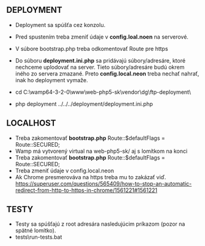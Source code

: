 
DEPLOYMENT
-----------------------------------
- Deployment sa spúšťa cez konzolu.
- Pred spustením treba zmeniť údaje v **config.loal.noen** na serverové.
- V súbore bootstrap.php treba odkomentovať Route pre https
- Do súboru **deployment.ini.php** sa pridávajú súbory/adresáre, ktoré nechceme uplodovať na server.
		Tieto súbory/adresáre budú okrem iného zo servera zmazané.
		Preto **config.local.neon** treba nechať nahrať, inak ho deployment vymaže.


- cd C:\wamp64-3-2-0\www\web-php5-sk\vendor\dg\ftp-deployment\
- php deployment ../../../deployment/deployment.ini.php

LOCALHOST
-----------------------------------
- Treba zakomentovať **bootstrap.php** Route::$defaultFlags = Route::SECURED;
- Wamp má vytvorený virtual na web-php5-sk/ aj s lomítkom na konci
- Treba zakomentovať **bootstrap.php** Route::$defaultFlags = Route::SECURED;
- Treba zmeniť údaje v config.local.neon
- Ak Chrome presmerováva na https treba mu to zakázať 
	viď. https://superuser.com/questions/565409/how-to-stop-an-automatic-redirect-from-http-to-https-in-chrome/1561221#1561221

TESTY
-----------------------------------
- Testy sa spúšťajú z root adresára nasledujúcim príkazom (pozor na spätné lomítko).
- tests\run-tests.bat
